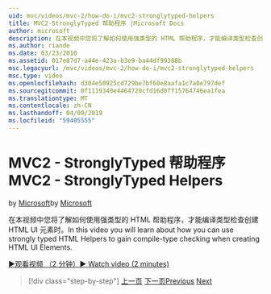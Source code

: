 ```yaml
---
uid: mvc/videos/mvc-2/how-do-i/mvc2-stronglytyped-helpers
title: MVC2-StronglyTyped 帮助程序 |Microsoft Docs
author: microsoft
description: 在本视频中您将了解如何使用强类型的 HTML 帮助程序，才能编译类型检查创建 HTML UI 元素时。
ms.author: riande
ms.date: 03/23/2010
ms.assetid: 017e87d7-a44e-423a-b3e9-ba44df99388b
msc.legacyurl: /mvc/videos/mvc-2/how-do-i/mvc2-stronglytyped-helpers
msc.type: video
ms.openlocfilehash: d304e50925cd729be7bf60e8aafa1c7a0e797def
ms.sourcegitcommit: 0f1119340e4464720cfd16d0ff15764746ea1fea
ms.translationtype: MT
ms.contentlocale: zh-CN
ms.lasthandoff: 04/09/2019
ms.locfileid: "59405555"
---
```

# <a name="mvc2---stronglytyped-helpers"></a><span data-ttu-id="7e3e7-103">MVC2 - StronglyTyped 帮助程序</span><span class="sxs-lookup"><span data-stu-id="7e3e7-103">MVC2 - StronglyTyped Helpers</span></span>

<span data-ttu-id="7e3e7-104">by [Microsoft](https://github.com/microsoft)</span><span class="sxs-lookup"><span data-stu-id="7e3e7-104">by [Microsoft](https://github.com/microsoft)</span></span>

<span data-ttu-id="7e3e7-105">在本视频中您将了解如何使用强类型的 HTML 帮助程序，才能编译类型检查创建 HTML UI 元素时。</span><span class="sxs-lookup"><span data-stu-id="7e3e7-105">In this video you will learn about how you can use strongly typed HTML Helpers to gain compile-type checking when creating HTML UI Elements.</span></span>

[<span data-ttu-id="7e3e7-106">&#9654;观看视频 （2 分钟）</span><span class="sxs-lookup"><span data-stu-id="7e3e7-106">&#9654; Watch video (2 minutes)</span></span>](https://channel9.msdn.com/Blogs/ASP-NET-Site-Videos/mvc2-stronglytyped-helpers)

> [!div class="step-by-step"]
> <span data-ttu-id="7e3e7-107">[上一页](mvc2-html-encoding.md)
> [下一页](mvc2-model-validation.md)</span><span class="sxs-lookup"><span data-stu-id="7e3e7-107">[Previous](mvc2-html-encoding.md)
[Next](mvc2-model-validation.md)</span></span>
